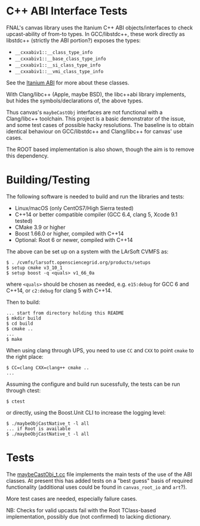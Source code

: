 C++ ABI Interface Tests
=======================

FNAL's canvas library uses the Itanium C++ ABI objects/interfaces to
check upcast-ability of from-to types. In GCC/libstdc++, these work
directly as libstdc++ (strictly the ABI portion?) exposes the types:

- `__cxxabiv1::__class_type_info`
- `__cxxabiv1::__base_class_type_info`
- `__cxxabiv1::__si_class_type_info`
- `__cxxabiv1::__vmi_class_type_info`

See the [Itanium ABI](https://itanium-cxx-abi.github.io/cxx-abi/abi.html)
for more about these classes.

With Clang/libc++ (Apple, maybe BSD), the libc++abi library implements,
but hides the symbols/declarations of, the above types.

Thus canvas's `maybeCastObj` interfaces are not functional with a
Clang/libc++ toolchain. This project is a basic demonstrator of the
issue, and some test cases of possible hacky resolutions. The
baseline is to obtain identical behaviour on GCC/libstdc++ and
Clang/libc++ for canvas' use cases.

The ROOT based implementation is also shown, though the aim is to
remove this dependency.

Building/Testing
================
The following software is needed to build and run the libraries and tests:

- Linux/macOS (only CentOS7/High Sierra tested)
- C++14 or better compatible compiler (GCC 6.4, clang 5, Xcode 9.1 tested)
- CMake 3.9 or higher
- Boost 1.66.0 or higher, compiled with C++14
- Optional: Root 6 or newer, compiled with C++14

The above can be set up on a system with the LArSoft CVMFS as:

``` console
$ . /cvmfs/larsoft.opensciencegrid.org/products/setups
$ setup cmake v3_10_1
$ setup boost -q <quals> v1_66_0a
```

where `<quals>` should be chosen as needed, e.g. `e15:debug` for GCC 6 and
C++14, or `c2:debug` for clang 5 with C++14.

Then to build:

```console
... start from directory holding this README
$ mkdir build
$ cd build
$ cmake ..
...
$ make
```

When using clang through UPS, you need to use `CC` and `CXX` to point
`cmake` to the right place:

``` console
$ CC=clang CXX=clang++ cmake ..
...
```

Assuming the configure and build run sucessfully, the tests can be
run through ctest:

```console
$ ctest
```

or directly, using the Boost.Unit CLI to increase the logging level:

``` console
$ ./maybeObjCastNative_t -l all
... if Root is available
$ ./maybeObjCastNative_t -l all
```

Tests
=====

The [maybeCastObj_t.cc](./maybeCastObj_t.cc) file implements the main
tests of the use of the ABI classes. At present this has added tests on
a "best guess" basis of required functionality (additional uses could
be found in `canvas_root_io` and `art`?).

More test cases are needed, especially failure cases.

NB: Checks for valid upcasts fail with the Root TClass-based implementation,
possibly due (not confirmed) to lacking dictionary.
